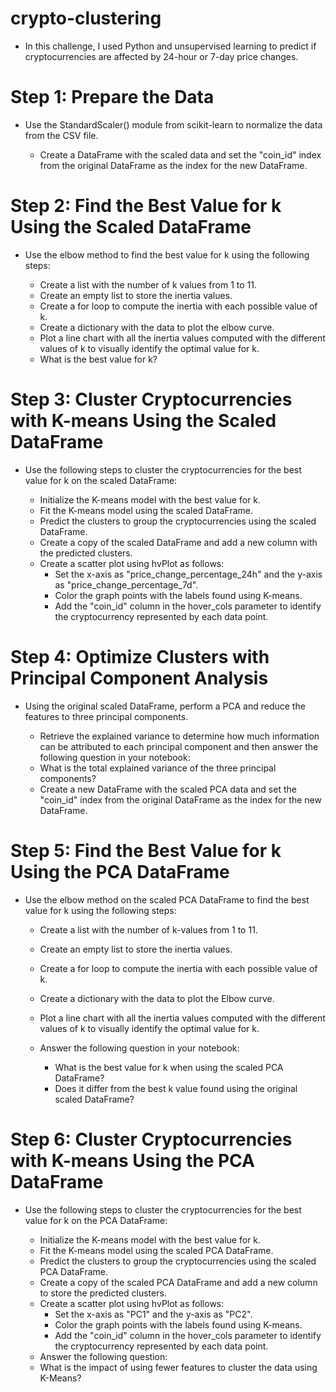 # crypto-clustering
* In this challenge, I used Python and unsupervised learning to predict if cryptocurrencies are affected by 24-hour or 7-day price changes. 

# Step 1: Prepare the Data

* Use the StandardScaler() module from scikit-learn to normalize the data from the CSV file.

    * Create a DataFrame with the scaled data and set the "coin_id" index from the original DataFrame as the index for the new DataFrame.

# Step 2: Find the Best Value for k Using the Scaled DataFrame

* Use the elbow method to find the best value for k using the following steps:

    * Create a list with the number of k values from 1 to 11.
    * Create an empty list to store the inertia values.
    * Create a for loop to compute the inertia with each possible value of k.
    * Create a dictionary with the data to plot the elbow curve.
    * Plot a line chart with all the inertia values computed with the different values of k to visually identify the optimal value for k.
    * What is the best value for k?

# Step 3: Cluster Cryptocurrencies with K-means Using the Scaled DataFrame
* Use the following steps to cluster the cryptocurrencies for the best value for k on the scaled DataFrame:

    * Initialize the K-means model with the best value for k.
    * Fit the K-means model using the scaled DataFrame.
    * Predict the clusters to group the cryptocurrencies using the scaled DataFrame.
    * Create a copy of the scaled DataFrame and add a new column with the predicted clusters.
    * Create a scatter plot using hvPlot as follows:
        * Set the x-axis as "price_change_percentage_24h" and the y-axis as "price_change_percentage_7d".
        * Color the graph points with the labels found using K-means.
        * Add the "coin_id" column in the hover_cols parameter to identify the cryptocurrency represented by each data point.

# Step 4: Optimize Clusters with Principal Component Analysis
* Using the original scaled DataFrame, perform a PCA and reduce the features to three principal components.

    * Retrieve the explained variance to determine how much information can be attributed to each principal component and then answer the following question in your notebook:
    * What is the total explained variance of the three principal components?
    * Create a new DataFrame with the scaled PCA data and set the "coin_id" index from the original DataFrame as the index for the new DataFrame.

# Step 5: Find the Best Value for k Using the PCA DataFrame
* Use the elbow method on the scaled PCA DataFrame to find the best value for k using the following steps:

    * Create a list with the number of k-values from 1 to 11.
    * Create an empty list to store the inertia values.
    * Create a for loop to compute the inertia with each possible value of k.
    * Create a dictionary with the data to plot the Elbow curve.
    * Plot a line chart with all the inertia values computed with the different values of k to visually identify the optimal value for k.

    * Answer the following question in your notebook:
        * What is the best value for k when using the scaled PCA DataFrame?
        * Does it differ from the best k value found using the original scaled DataFrame?


# Step 6: Cluster Cryptocurrencies with K-means Using the PCA DataFrame
* Use the following steps to cluster the cryptocurrencies for the best value for k on the PCA DataFrame:

    * Initialize the K-means model with the best value for k.
    * Fit the K-means model using the scaled PCA DataFrame.
    * Predict the clusters to group the cryptocurrencies using the scaled PCA DataFrame.
    * Create a copy of the scaled PCA DataFrame and add a new column to store the predicted clusters.
    * Create a scatter plot using hvPlot as follows:
        * Set the x-axis as "PC1" and the y-axis as "PC2".
        * Color the graph points with the labels found using K-means.
        * Add the "coin_id" column in the hover_cols parameter to identify the cryptocurrency represented by each data point.
    * Answer the following question:
    * What is the impact of using fewer features to cluster the data using K-Means?